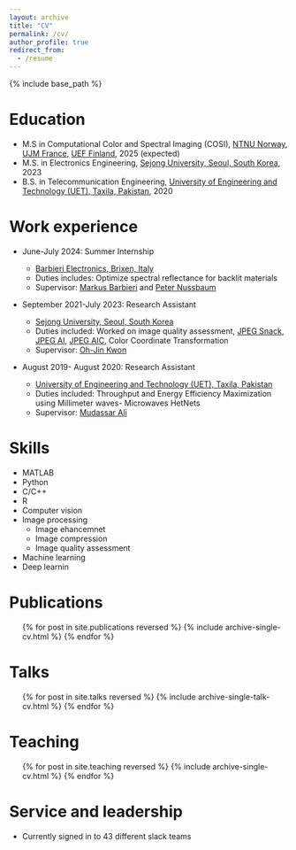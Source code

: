 ```yaml
---
layout: archive
title: "CV"
permalink: /cv/
author_profile: true
redirect_from:
  - /resume
---
```


{% include base_path %}

Education
======
* M.S in Computational Color and Spectral Imaging (COSI), [NTNU Norway](https://www.ntnu.no/gjovik), [UJM France](https://www.univ-st-etienne.fr/en/index.html), [UEF Finland](https://www.uef.fi/en), 2025 (expected)
* M.S. in Electronics Engineering, [Sejong University, Seoul, South Korea](http://en.sejong.ac.kr/eng/index.do), 2023
* B.S. in Telecommunication Engineering, [University of Engineering and Technology (UET), Taxila, Pakistan](https://www.uettaxila.edu.pk/), 2020

Work experience
======
* June-July 2024: Summer Internship
  * [Barbieri Electronics, Brixen, Italy](https://www.barbierielectronic.com/)
  * Duties includes: Optimize spectral reflectance for backlit materials 
  * Supervisor: [Markus Barbieri](https://www.linkedin.com/in/markusbarbieri/?originalSubdomain=it) and [Peter Nussbaum](https://www.ntnu.edu/employees/peter.nussbaum)

* September 2021-July 2023: Research Assistant
  * [Sejong University, Seoul, South Korea](http://en.sejong.ac.kr/eng/index.do)
  * Duties included: Worked on image quality assessment, [JPEG Snack](https://jpeg.org/jpegsystems/index.html), [JPEG AI](https://jpeg.org/jpegai/), [JPEG AIC](https://jpeg.org/aic/index.html), Color Coordinate Transformation
  * Supervisor: [Oh-Jin Kwon](https://dasan.sejong.ac.kr/~ojkwon/)

* August 2019- August 2020: Research Assistant
  * [University of Engineering and Technology (UET), Taxila, Pakistan](https://www.uettaxila.edu.pk/)
  * Duties included: Throughput and Energy Efficiency Maximization using Millimeter waves- Microwaves HetNets
  * Supervisor: [Mudassar Ali](https://fms.uettaxila.edu.pk/Profile/mudassar.ali)
  
Skills
======
* MATLAB
* Python
* C/C++
* R
* Computer vision
* Image processing
  * Image ehancemnet
  * Image compression
  * Image quality assessment
* Machine learning
* Deep learnin

Publications
======
  <ul>{% for post in site.publications reversed %}
    {% include archive-single-cv.html %}
  {% endfor %}</ul>
  
Talks
======
  <ul>{% for post in site.talks reversed %}
    {% include archive-single-talk-cv.html  %}
  {% endfor %}</ul>
  
Teaching
======
  <ul>{% for post in site.teaching reversed %}
    {% include archive-single-cv.html %}
  {% endfor %}</ul>
  
Service and leadership
======
* Currently signed in to 43 different slack teams
